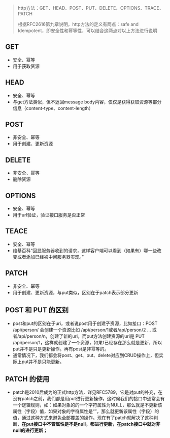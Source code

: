 > http方法：GET、HEAD、POST、PUT、DELETE、OPTIONS、TRACE、PATCH
>
> 根据RFC2616第九章说明，http方法的定义有两点：safe and Idempotent，即安全性和幂等性，可以结合这两点对以上方法进行说明

## GET
- 安全、幂等
- 用于获取资源

## HEAD
- 安全、幂等
- 与get方法类似，但不返回message body内容，仅仅是获得获取资源等部分信息（content-type、content-length）

## POST
- 非安全、幂等
- 用于创建、更新资源

## DELETE
- 非安全、幂等
- 删除资源

## OPTIONS
- 安全、幂等
- 用于url验证，验证接口服务是否正常

## TEACE
- 安全、幂等
- 维基百科“回显服务器收到的请求，这样客户端可以看到（如果有）哪一些改变或者添加已经被中间服务器实现。”

## PATCH
- 非安全、幂等
- 用于创建、更新资源，与put类似，区别在于patch表示部分更新

## POST 和 PUT 的区别
 - post和put的区别在于uri，或者说post用于创建子资源，比如接口：POST /api/person/  会创建一个资源比如 /api/person/1或者/api/person/2 ... 或者/api/person/n，创建了新的uri，而put方法创建资源的uri是 PUT /api/person/1，这样就创建了一个资源，如果1已经存在那么就是更新，所以put并不是只是更新操作。再有post是非幂等的。
 - 通常情况下，我们都会将post、get、put、delete对应到CRUD操作上，但实际上put并不是只能更新。

## PATCH 的使用
- patch是2010后成为的正式http方法，详见RFC5789，它是对put的补充，在没有patch之前，我们都是用put进行更新操作，这时候我们的接口中通常会有一个逻辑规则，如：如果对象的的一个字符属性为NULL，那么就是不更新该属性（字段）值，如果对象的字符属性是“”，那么就更新该属性（字段）的值，通过这种方式来避免全部覆盖的操作。现在有了patch就解决了这种判断，**在put接口中不管属性是不是null，都进行更新，在patch接口中就对非null的进行更新；**